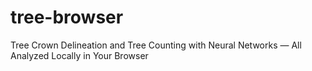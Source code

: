 # tree-browser
Tree Crown Delineation and Tree Counting with Neural Networks — All Analyzed Locally in Your Browser
